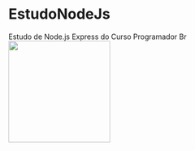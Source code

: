 # EstudoNodeJs
Estudo de Node.js Express do Curso Programador Br
<img src="https://miro.medium.com/max/2000/1*Jw9V__6jYhm2amP74D_0lw.png" width="200"/>

